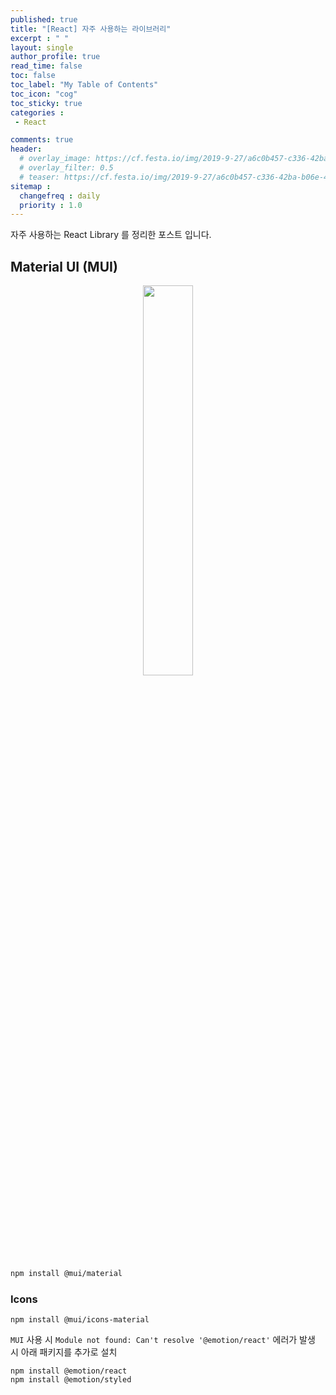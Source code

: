 ```yaml
---
published: true
title: "[React] 자주 사용하는 라이브러리"
excerpt : " "
layout: single
author_profile: true
read_time: false
toc: false
toc_label: "My Table of Contents"
toc_icon: "cog"
toc_sticky: true
categories :
 - React

comments: true
header:
  # overlay_image: https://cf.festa.io/img/2019-9-27/a6c0b457-c336-42ba-b06e-462de90ada91.jpg
  # overlay_filter: 0.5
  # teaser: https://cf.festa.io/img/2019-9-27/a6c0b457-c336-42ba-b06e-462de90ada91.jpg
sitemap :
  changefreq : daily
  priority : 1.0
---
```


자주 사용하는 React Library 를 정리한 포스트 입니다.

## Material UI (MUI)

<div align="center">
   <img src="https://media.vlpt.us/images/sunkim01/post/ab1bc5e7-5c3d-4d61-8b49-6feba35492a0/MeterialUI.png" width=40%/>
</div>
  
  
~~~bash
npm install @mui/material
~~~

### Icons

~~~
npm install @mui/icons-material
~~~

`MUI` 사용 시 `Module not found: Can't resolve '@emotion/react'` 에러가 발생 시 아래 패키지를 추가로 설치

~~~
npm install @emotion/react 
npm install @emotion/styled
~~~